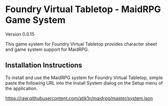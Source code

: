 # Foundry Virtual Tabletop - MaidRPG Game System

Version 0.0.15

This game system for Foundry Virtual Tabletop provides character sheet and game system support for MaidRPG.

## Installation Instructions
To install and use the MaidRPG system for Foundry Virtual Tabletop, simple paste the following URL into the Install System dialog on the Setup menu of the application.

https://raw.githubusercontent.com/atik1n/maidrpg/master/system.json
